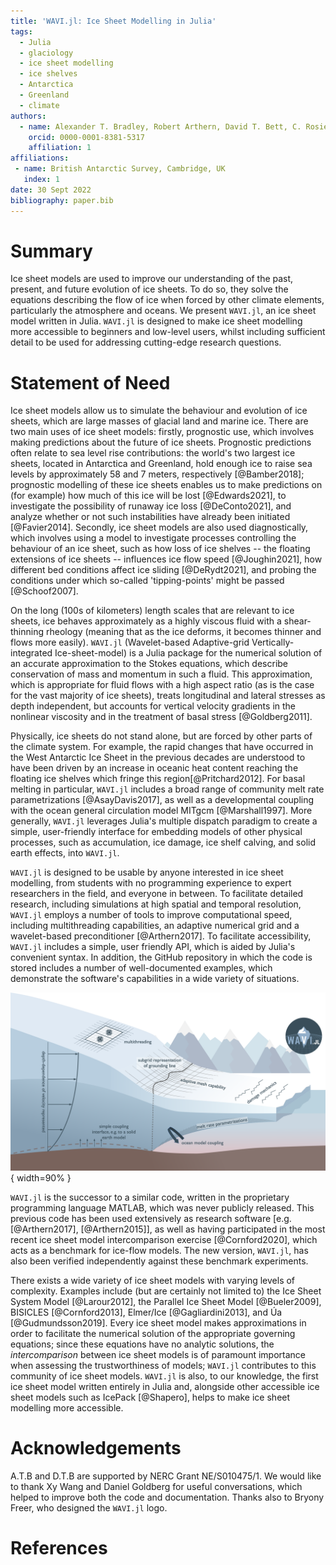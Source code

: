 ```yaml
---
title: 'WAVI.jl: Ice Sheet Modelling in Julia'
tags:
  - Julia
  - glaciology
  - ice sheet modelling
  - ice shelves
  - Antarctica
  - Greenland
  - climate
authors:
  - name: Alexander T. Bradley, Robert Arthern, David T. Bett, C. Rosie Williams, James Byrne
    orcid: 0000-0001-8381-5317
    affiliation: 1
affiliations:
 - name: British Antarctic Survey, Cambridge, UK
   index: 1
date: 30 Sept 2022
bibliography: paper.bib
---
```

# Summary 
Ice sheet models are used to improve our understanding of the past, present, and future evolution of ice sheets. To do so, they solve the equations describing the flow of ice when forced by other climate elements, particularly the atmosphere and oceans. We present `WAVI.jl`, an ice sheet model written in Julia. `WAVI.jl` is designed to make ice sheet modelling more accessible to beginners and low-level users, whilst including sufficient detail to be used for addressing cutting-edge research questions. 

# Statement of Need
Ice sheet models allow us to simulate the behaviour and evolution of ice sheets, which are large masses of glacial land and marine ice. There are two main uses of ice sheet models: firstly, prognostic use, which involves making predictions about the future of ice sheets. Prognostic predictions often relate to sea level rise contributions: the world's two largest ice sheets, located in Antarctica and Greenland, hold enough ice to raise sea levels by approximately 58 and 7 meters, respectively [@Bamber2018]; prognostic modelling of these ice sheets enables us to make predictions on (for example) how much of this ice will be lost [@Edwards2021], to investigate the possibility of runaway ice loss [@DeConto2021], and analyze whether or not such instabilities have already been initiated [@Favier2014]. Secondly, ice sheet models are also used diagnostically, which involves using a model to investigate processes controlling the behaviour of an ice sheet, such as how loss of ice shelves -- the floating extensions of ice sheets -- influences ice flow speed [@Joughin2021], how different bed conditions affect ice sliding [@DeRydt2021], and probing the conditions under which so-called 'tipping-points' might be passed [@Schoof2007].

On the long (100s of kilometers) length scales that are relevant to ice sheets, ice behaves approximately as a highly viscous fluid with a shear-thinning rheology (meaning that as the ice deforms, it becomes thinner and flows more easily). `WAVI.jl` (Wavelet-based Adaptive-grid Vertically-integrated Ice-sheet-model) is a Julia package for the numerical solution of an accurate approximation to the Stokes equations, which describe conservation of mass and momentum in such a fluid. This approximation, which is appropriate for fluid flows with a high aspect ratio (as is the case for the vast majority of ice sheets), treats longitudinal and lateral stresses as depth independent, but accounts for vertical velocity gradients in the nonlinear viscosity and in the treatment of basal stress [@Goldberg2011].

Physically, ice sheets do not stand alone, but are forced by other parts of the climate system. For example, the rapid changes that have occurred in the West Antarctic Ice Sheet in the previous decades are understood to have been driven by an increase in oceanic heat content reaching the floating ice shelves which fringe this region[@Pritchard2012]. For basal melting in particular, `WAVI.jl` includes a broad range of community melt rate parametrizations [@AsayDavis2017], as well as a developmental coupling with the ocean general circulation model MITgcm [@Marshall1997]. More generally, `WAVI.jl` leverages Julia's multiple dispatch paradigm to create a simple, user-friendly interface for embedding models of other physical processes, such as accumulation, ice damage, ice shelf calving, and solid earth effects, into `WAVI.jl`.

`WAVI.jl` is designed to be usable by anyone interested in ice sheet modelling, from students with no programming experience to expert researchers in the field, and everyone in between. To facilitate detailed research, including simulations at high spatial and temporal resolution, `WAVI.jl` employs a number of tools to improve computational speed, including multithreading capabilities, an adaptive numerical grid and a wavelet-based preconditioner [@Arthern2017]. To facilitate accessibility, `WAVI.jl` includes a simple, user friendly API, which is aided by Julia's convenient syntax. In addition, the GitHub repository in which the code is stored includes a number of well-documented examples, which demonstrate the software's capabilities in a wide variety of situations.

![Schematic diagram of a marine ice sheet-shelf system, whose flow may be simulated using WAVI.jl. Labels and text indicate features of the software.\label{fig:schematic}](schematic_lores.png){ width=90% }

`WAVI.jl` is the successor to a similar code, written in the proprietary programming language MATLAB, which was never publicly released. This previous code has been used extensively as research software [e.g. [@Arthern2017], [@Arthern2015]], as well as having participated in the most recent ice sheet model intercomparison exercise [@Cornford2020], which acts as a benchmark for ice-flow models. The new version, `WAVI.jl`, has also been verified independently against these benchmark experiments.

There exists a wide variety of ice sheet models with varying levels of complexity. Examples include (but are certainly not limited to) the Ice Sheet System Model [@Larour2012], the Parallel Ice Sheet Model [@Bueler2009], BISICLES [@Cornford2013],  Elmer/Ice [@Gagliardini2013], and Úa [@Gudmundsson2019]. Every ice sheet model makes approximations in order to facilitate the numerical solution of the appropriate governing equations; since these equations have no analytic solutions, the _intercomparison_ between ice sheet models is of paramount importance when assessing the trustworthiness of models; `WAVI.jl` contributes to this community of ice sheet models. `WAVI.jl` is also, to our knowledge, the first ice sheet model written entirely in Julia and, alongside other accessible ice sheet models such as IcePack [@Shapero], helps to make ice sheet modelling more accessible.

# Acknowledgements

A.T.B and D.T.B are supported by NERC Grant NE/S010475/1. We would like to thank Xy Wang and Daniel Goldberg for useful conversations, which helped to improve both the code and documentation. Thanks also to Bryony Freer, who designed the `WAVI.jl` logo.

# References

